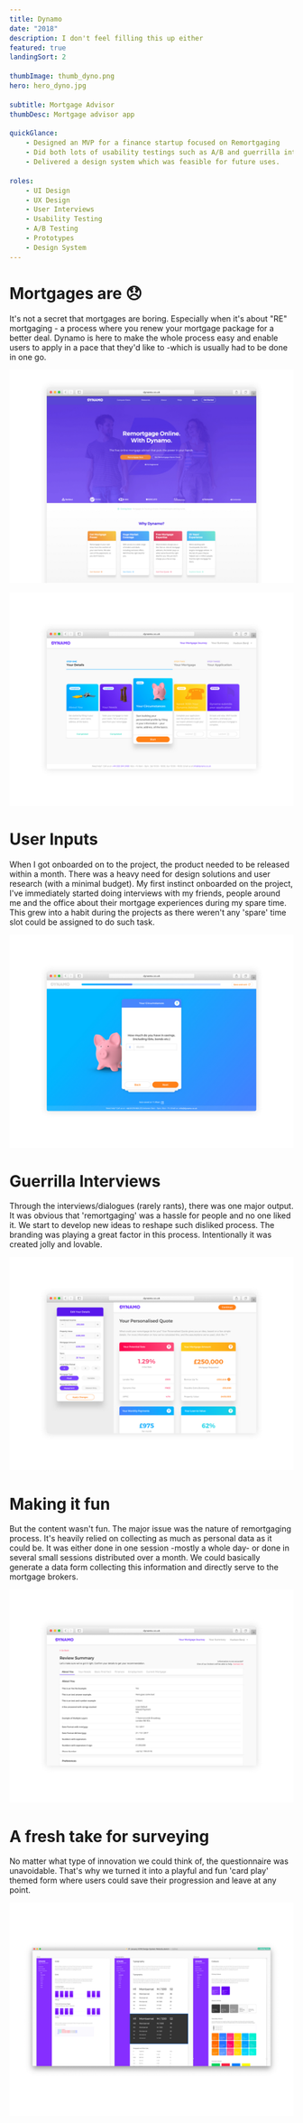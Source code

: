 ```yaml
---
title: Dynamo
date: "2018"
description: I don't feel filling this up either
featured: true
landingSort: 2

thumbImage: thumb_dyno.png
hero: hero_dyno.jpg

subtitle: Mortgage Advisor
thumbDesc: Mortgage advisor app

quickGlance: 
    - Designed an MVP for a finance startup focused on Remortgaging
    - Did both lots of usability testings such as A/B and guerrilla interviews
    - Delivered a design system which was feasible for future uses.
    
roles: 
    - UI Design
    - UX Design
    - User Interviews
    - Usability Testing
    - A/B Testing
    - Prototypes
    - Design System
---
```


# Mortgages are 😞

It's not a secret that mortgages are boring. Especially when it's about "RE" mortgaging - a process where you renew your mortgage package for a better deal. Dynamo is here to make the whole process easy and enable users to apply in a pace that they'd like to -which is usually had to be done in one go. 

![](./Dy_01.jpg)

![](./Dy_02.jpg)

# User Inputs

When I got onboarded on to the project, the product needed to be released within a month. There was a heavy need for design solutions and user research (with a minimal budget). My first instinct onboarded on the project, I've immediately started doing interviews with my friends, people around me and the office about their mortgage experiences during my spare time. This grew into a habit during the projects as there weren't any 'spare' time slot could be assigned to do such task.

![](./Dy_03.jpg)


# Guerrilla Interviews

Through the interviews/dialogues (rarely rants), there was one major output. It was obvious that 'remortgaging' was a hassle for people and no one liked it. We start to develop new ideas to reshape such disliked process. The branding was playing a great factor in this process. Intentionally it was created jolly and lovable.

![](./Dy_04.jpg)

# Making it fun

But the content wasn't fun. The major issue was the nature of remortgaging process. It's heavily relied on collecting as much as personal data as it could be. It was either done in one session -mostly a whole day- or done in several small sessions distributed over a month. We could basically generate a data form collecting this information and directly serve to the mortgage brokers. 

![](./Dy_05.jpg)

# A fresh take for surveying

No matter what type of innovation we could think of, the questionnaire was unavoidable. That's why we turned it into a playful and fun 'card play' themed form where users could save their progression and leave at any point. 

![](./Dy_06.jpg)